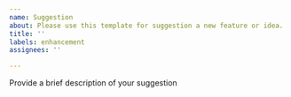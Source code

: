 ```yaml
---
name: Suggestion
about: Please use this template for suggestion a new feature or idea.
title: ''
labels: enhancement
assignees: ''

---
```


Provide a brief description of your suggestion
